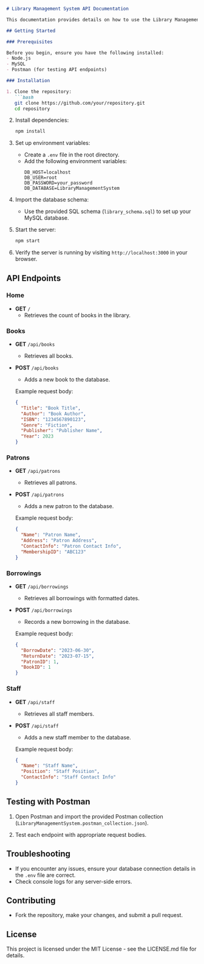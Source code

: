 
```markdown
# Library Management System API Documentation

This documentation provides details on how to use the Library Management System API.

## Getting Started

### Prerequisites

Before you begin, ensure you have the following installed:
- Node.js
- MySQL
- Postman (for testing API endpoints)

### Installation

1. Clone the repository:
   ```bash
   git clone https://github.com/your/repository.git
   cd repository
   ```

2. Install dependencies:
   ```bash
   npm install
   ```

3. Set up environment variables:
   - Create a `.env` file in the root directory.
   - Add the following environment variables:
     ```
     DB_HOST=localhost
     DB_USER=root
     DB_PASSWORD=your_password
     DB_DATABASE=LibraryManagementSystem
     ```

4. Import the database schema:
   - Use the provided SQL schema (`library_schema.sql`) to set up your MySQL database.

5. Start the server:
   ```bash
   npm start
   ```

6. Verify the server is running by visiting `http://localhost:3000` in your browser.

## API Endpoints

### Home

- **GET** `/`
  - Retrieves the count of books in the library.

### Books

- **GET** `/api/books`
  - Retrieves all books.
  
- **POST** `/api/books`
  - Adds a new book to the database.

  Example request body:
  ```json
  {
    "Title": "Book Title",
    "Author": "Book Author",
    "ISBN": "1234567890123",
    "Genre": "Fiction",
    "Publisher": "Publisher Name",
    "Year": 2023
  }
  ```

### Patrons

- **GET** `/api/patrons`
  - Retrieves all patrons.
  
- **POST** `/api/patrons`
  - Adds a new patron to the database.

  Example request body:
  ```json
  {
    "Name": "Patron Name",
    "Address": "Patron Address",
    "ContactInfo": "Patron Contact Info",
    "MembershipID": "ABC123"
  }
  ```

### Borrowings

- **GET** `/api/borrowings`
  - Retrieves all borrowings with formatted dates.
  
- **POST** `/api/borrowings`
  - Records a new borrowing in the database.

  Example request body:
  ```json
  {
    "BorrowDate": "2023-06-30",
    "ReturnDate": "2023-07-15",
    "PatronID": 1,
    "BookID": 1
  }
  ```

### Staff

- **GET** `/api/staff`
  - Retrieves all staff members.
  
- **POST** `/api/staff`
  - Adds a new staff member to the database.

  Example request body:
  ```json
  {
    "Name": "Staff Name",
    "Position": "Staff Position",
    "ContactInfo": "Staff Contact Info"
  }
  ```

## Testing with Postman

1. Open Postman and import the provided Postman collection (`LibraryManagementSystem.postman_collection.json`).

2. Test each endpoint with appropriate request bodies.

## Troubleshooting

- If you encounter any issues, ensure your database connection details in the `.env` file are correct.
- Check console logs for any server-side errors.

## Contributing

- Fork the repository, make your changes, and submit a pull request.

## License

This project is licensed under the MIT License - see the LICENSE.md file for details.
```
